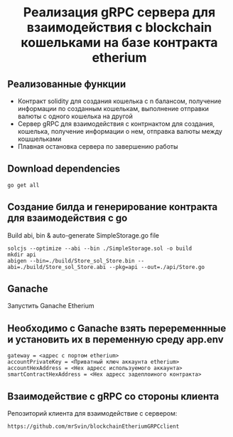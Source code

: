 <h1 align="center">Реализация gRPC сервера для взаимодействия с  blockchain кошельками на базе контракта etherium</h1>

## Реализованные функции
- Контракт solidity для создания кошелька с n балансом, получение информации по созданным кошелькам, выполнение отправки валюты с одного кошелька на другой
- Сервер gRPC для взаимодействия с контрнактом для создания, кошелька, получение информации о нем, отправка валюты между кошшельками
- Плавная остановка сервера по завершению работы


## Download dependencies
```
go get all
```

## Создание билда и генерирование контракта для взаимодействия с go
Build abi, bin & auto-generate SimpleStorage.go file
```
solcjs --optimize --abi --bin ./SimpleStorage.sol -o build
mkdir api
abigen --bin=./build/Store_sol_Store.bin --abi=./build/Store_sol_Store.abi --pkg=api --out=./api/Store.go

```

## Ganache
Запустить Ganache Etherium

## Необходимо с Ganache взять переременнные и установить их в переменную среду app.env
```
gateway = <адрес с портом etherium>
accountPrivateKey = <Приватный ключ аккаунта etherium>
accountHexAddress = <Hex адресс используемого аккаунта>
smartContractHexAddress = <Hex адресс задеплоиного контракта>
```
## Взаимодействие с gRPC со стороны клиента
Репозиторий клиента для взаимодействие с сервером:
```
https://github.com/mrSvin/blockchainEtheriumGRPCclient
```
